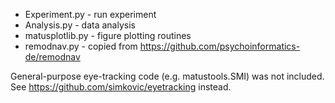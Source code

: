* Experiment.py - run experiment
* Analysis.py  - data analysis
* matusplotlib.py - figure plotting routines
* remodnav.py - copied from https://github.com/psychoinformatics-de/remodnav

General-purpose eye-tracking code (e.g. matustools.SMI) was not included. See https://github.com/simkovic/eyetracking instead. 


